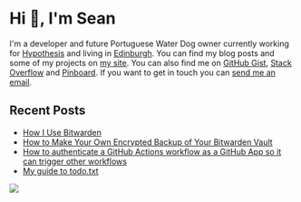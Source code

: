 # Hi 👋, I'm Sean

I'm a developer and future Portuguese Water Dog owner currently working for [Hypothesis](https://hypothes.is/) and living in
[Edinburgh](https://en.wikipedia.org/wiki/Edinburgh). You can find my blog posts and some of my projects on [my site](https://www.seanh.cc/).
You can also find me on [GitHub Gist](https://gist.github.com/seanh/public), [Stack Overflow](https://stackoverflow.com/users/1175266)
and [Pinboard](https://pinboard.in/u:seanh).
If you want to get in touch you can
[send me an email](&#109;ai&#x6C;&#x74;&#x6F;:&#x68;&#x65;&#108;&#108;o&#64;&#115;&#x65;a&#110;h&#46;&#99;&#x63;).

## Recent Posts

* [How I Use Bitwarden](posts/2023/01/14/bitwarden.md)
* [How to Make Your Own Encrypted Backup of Your Bitwarden Vault](posts/2023/01/13/bitwarden-backup.md)
* [How to authenticate a GitHub Actions workflow as a GitHub App so it can trigger other workflows](https://stackoverflow.com/q/74892481/1175266)
* [My guide to todo.txt](posts/2022/11/04/Todo.txt.md)

<img src="https://github.com/seanh/seanh.github.io/raw/master/assets/images/zenek.png">
